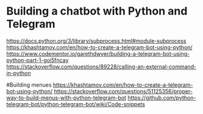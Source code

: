 # Building a chatbot with Python and Telegram

https://docs.python.org/3/library/subprocess.html#module-subprocess
https://khashtamov.com/en/how-to-create-a-telegram-bot-using-python/
https://www.codementor.io/garethdwyer/building-a-telegram-bot-using-python-part-1-goi5fncay
https://stackoverflow.com/questions/89228/calling-an-external-command-in-python


#Building menues
https://khashtamov.com/en/how-to-create-a-telegram-bot-using-python/
https://stackoverflow.com/questions/51125356/proper-way-to-build-menus-with-python-telegram-bot
https://github.com/python-telegram-bot/python-telegram-bot/wiki/Code-snippets
​